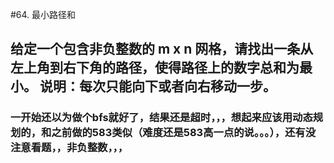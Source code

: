 #64. 最小路径和

给定一个包含非负整数的 m x n 网格，请找出一条从左上角到右下角的路径，使得路径上的数字总和为最小。
 说明：每次只能向下或者向右移动一步。
---

### 一开始还以为做个bfs就好了，结果还是超时，，，想起来应该用动态规划的，和之前做的583类似（难度还是583高一点的说。。。），还有没注意看题，，非负整数，，，
